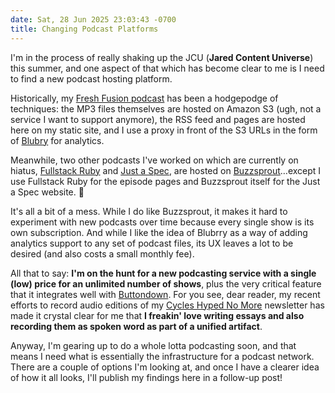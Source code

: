 ```yaml
---
date: Sat, 28 Jun 2025 23:03:43 -0700
title: Changing Podcast Platforms
---
```


I'm in the process of really shaking up the JCU (**Jared Content Universe**) this summer, and one aspect of that which has become clear to me is I need to find a new podcast hosting platform.

Historically, my [Fresh Fusion podcast](https://jaredwhite.com/podcast) has been a hodgepodge of techniques: the MP3 files themselves are hosted on Amazon S3 (ugh, not a service I want to support anymore), the RSS feed and pages are hosted here on my static site, and I use a proxy in front of the S3 URLs in the form of [Blubry](https://blubrry.com) for analytics.

Meanwhile, two other podcasts I've worked on which are currently on hiatus, [Fullstack Ruby](https://www.fullstackruby.dev/topics/podcast) and [Just a Spec](https://justaspec.buzzsprout.com), are hosted on [Buzzsprout](https://www.buzzsprout.com)…except I use Fullstack Ruby for the episode pages and Buzzsprout itself for the Just a Spec website. 🤪

It's all a bit of a mess. While I do like Buzzsprout, it makes it hard to experiment with new podcasts over time because every single show is its own subscription. And while I like the idea of Blubrry as a way of adding analytics support to any set of podcast files, its UX leaves a lot to be desired (and also costs a small monthly fee).

All that to say: **I'm on the hunt for a new podcasting service with a single (low) price for an unlimited number of shows**, plus the very critical feature that it integrates well with [Buttondown](https://buttondown.com). For you see, dear reader, my recent efforts to record audio editions of my [Cycles Hyped No More](https://buttondown.com/theinternet) newsletter has made it crystal clear for me that **I freakin' love writing essays and also recording them as spoken word as part of a unified artifact**.

Anyway, I'm gearing up to do a whole lotta podcasting soon, and that means I need what is essentially the infrastructure for a podcast network. There are a couple of options I'm looking at, and once I have a clearer idea of how it all looks, I'll publish my findings here in a follow-up post!
